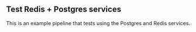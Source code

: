 ## Test Redis + Postgres services

This is an example pipeline that tests using the Postgres and Redis services.

